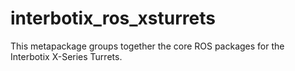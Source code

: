 # interbotix_ros_xsturrets

This metapackage groups together the core ROS packages for the Interbotix X-Series Turrets.
